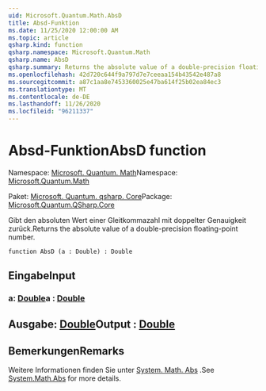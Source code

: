 ```yaml
---
uid: Microsoft.Quantum.Math.AbsD
title: Absd-Funktion
ms.date: 11/25/2020 12:00:00 AM
ms.topic: article
qsharp.kind: function
qsharp.namespace: Microsoft.Quantum.Math
qsharp.name: AbsD
qsharp.summary: Returns the absolute value of a double-precision floating-point number.
ms.openlocfilehash: 42d720c644f9a797d7e7ceeaa154b43542e487a8
ms.sourcegitcommit: a87c1aa8e7453360025e47ba614f25b02ea84ec3
ms.translationtype: MT
ms.contentlocale: de-DE
ms.lasthandoff: 11/26/2020
ms.locfileid: "96211337"
---
```

# <a name="absd-function"></a><span data-ttu-id="0a3fb-102">Absd-Funktion</span><span class="sxs-lookup"><span data-stu-id="0a3fb-102">AbsD function</span></span>

<span data-ttu-id="0a3fb-103">Namespace: [Microsoft. Quantum. Math](xref:Microsoft.Quantum.Math)</span><span class="sxs-lookup"><span data-stu-id="0a3fb-103">Namespace: [Microsoft.Quantum.Math](xref:Microsoft.Quantum.Math)</span></span>

<span data-ttu-id="0a3fb-104">Paket: [Microsoft. Quantum. qsharp. Core](https://nuget.org/packages/Microsoft.Quantum.QSharp.Core)</span><span class="sxs-lookup"><span data-stu-id="0a3fb-104">Package: [Microsoft.Quantum.QSharp.Core](https://nuget.org/packages/Microsoft.Quantum.QSharp.Core)</span></span>


<span data-ttu-id="0a3fb-105">Gibt den absoluten Wert einer Gleitkommazahl mit doppelter Genauigkeit zurück.</span><span class="sxs-lookup"><span data-stu-id="0a3fb-105">Returns the absolute value of a double-precision floating-point number.</span></span>

```qsharp
function AbsD (a : Double) : Double
```


## <a name="input"></a><span data-ttu-id="0a3fb-106">Eingabe</span><span class="sxs-lookup"><span data-stu-id="0a3fb-106">Input</span></span>

### <a name="a--double"></a><span data-ttu-id="0a3fb-107">a: [Double](xref:microsoft.quantum.lang-ref.double)</span><span class="sxs-lookup"><span data-stu-id="0a3fb-107">a : [Double](xref:microsoft.quantum.lang-ref.double)</span></span>





## <a name="output--double"></a><span data-ttu-id="0a3fb-108">Ausgabe: [Double](xref:microsoft.quantum.lang-ref.double)</span><span class="sxs-lookup"><span data-stu-id="0a3fb-108">Output : [Double](xref:microsoft.quantum.lang-ref.double)</span></span>



## <a name="remarks"></a><span data-ttu-id="0a3fb-109">Bemerkungen</span><span class="sxs-lookup"><span data-stu-id="0a3fb-109">Remarks</span></span>

<span data-ttu-id="0a3fb-110">Weitere Informationen finden Sie unter [System. Math. Abs](https://docs.microsoft.com/dotnet/api/system.math.abs) .</span><span class="sxs-lookup"><span data-stu-id="0a3fb-110">See [System.Math.Abs](https://docs.microsoft.com/dotnet/api/system.math.abs) for more details.</span></span>